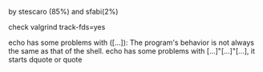 by stescaro (85%) and sfabi(2%)

check valgrind track-fds=yes

echo has some problems with ([...]): The program's behavior is not always the same as that of the shell.
echo has some problems with [...]"[...]"[...], it starts dquote or quote

